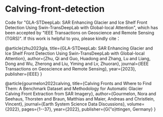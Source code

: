 # Calving-front-detection
Code for "GLA-STDeepLab: SAR Enhancing Glacier and Ice Shelf Front Detection Using Swin-TransDeepLab with Global-local Attention", which has been accepted by "IEEE Transactions on Geoscience and Remote Sensing (TGRS)".
If this work is helpful to you, please kindly cite：

@article{zhu2023gla,
  title={GLA-STDeepLab: SAR Enhancing Glacier and Ice Shelf Front Detection Using Swin-TransDeepLab with Global-local Attention},
  author={Zhu, Qi and Guo, Huadong and Zhang, Lu and Liang, Dong and Wu, Zherong and Liu, Yiming and Lv, Zhuoran},
  journal={IEEE Transactions on Geoscience and Remote Sensing},
  year={2023},
  publisher={IEEE}
}

@article{gourmelon2022calving,
  title={Calving Fronts and Where to Find Them: A Benchmark Dataset and Methodology for Automatic Glacier Calving Front Extraction from SAR Imagery},
  author={Gourmelon, Nora and Seehaus, Thorsten and Braun, Matthias and Maier, Andreas and Christlein, Vincent},
  journal={Earth System Science Data Discussions},
  volume={2022},
  pages={1--37},
  year={2022},
  publisher={G{\"o}ttingen, Germany}
}
